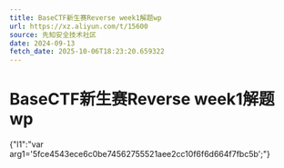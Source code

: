 ```yaml
---
title: BaseCTF新生赛Reverse week1解题wp
url: https://xz.aliyun.com/t/15600
source: 先知安全技术社区
date: 2024-09-13
fetch_date: 2025-10-06T18:23:20.659322
---
```


# BaseCTF新生赛Reverse week1解题wp

{"l1":"var arg1='5fce4543ece6c0be74562755521aee2cc10f6f6d664f7fbc5b';"}